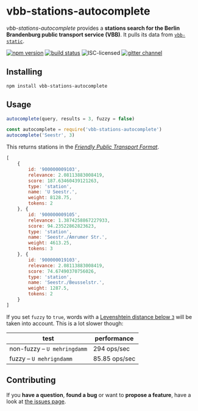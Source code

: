 # vbb-stations-autocomplete

*vbb-stations-autocomplete* provides a **stations search for the Berlin Brandenburg public transport service (VBB)**. It pulls its data from [`vbb-static`](https://github.com/derhuerst/vbb-static).

[![npm version](https://img.shields.io/npm/v/vbb-stations-autocomplete.svg)](https://www.npmjs.com/package/vbb-stations-autocomplete)
[![build status](https://img.shields.io/travis/derhuerst/vbb-stations-autocomplete.svg)](https://travis-ci.org/derhuerst/vbb-stations-autocomplete)
![ISC-licensed](https://img.shields.io/github/license/derhuerst/vbb-stations-autocomplete.svg)
[![gitter channel](https://badges.gitter.im/derhuerst/vbb-rest.svg)](https://gitter.im/derhuerst/vbb-rest)


## Installing

```shell
npm install vbb-stations-autocomplete
```


## Usage

```js
autocomplete(query, results = 3, fuzzy = false)
```

```javascript
const autocomplete = require('vbb-stations-autocomplete')
autocomplete('Seestr', 3)
```

This returns stations in the [*Friendly Public Transport Format*](https://github.com/public-transport/friendly-public-transport-format).

```javascript
[
	{
		id: '900000009103',
		relevance: 2.08113883008419,
		score: 187.63460439121263,
		type: 'station',
		name: 'U Seestr.',
		weight: 8128.75,
		tokens: 2
	}, {
		id: '900000009105',
		relevance: 1.3874258867227933,
		score: 94.23522862823623,
		type: 'station',
		name: 'Seestr./Amrumer Str.',
		weight: 4613.25,
		tokens: 3
	}, {
		id: '900000019103',
		relevance: 2.08113883008419,
		score: 74.67490370756026,
		type: 'station',
		name: 'Seestr./Beusselstr.',
		weight: 1287.5,
		tokens: 2
	}
]
```

If you set `fuzzy` to `true`, words with a [Levenshtein distance below `3`](https://en.wikipedia.org/wiki/Levenshtein_distance) will be taken into account. This is a lot slower though:

test | performance
-----|------------
non-fuzzy – `U mehringdamm` | 294 ops/sec
fuzzy – `U mehrigndamm` | 85.85 ops/sec


## Contributing

If you **have a question**, **found a bug** or want to **propose a feature**, have a look at [the issues page](https://github.com/derhuerst/vbb-stations-autocomplete/issues).
